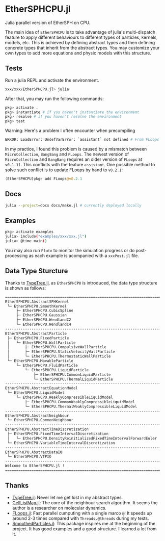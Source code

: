 # EtherSPHCPU.jl

Julia parallel version of EtherSPH on CPU.

The main idea of `EtherSPHCPU` is to take advantage of julia's multi-dispatch feature to apply different behaviours to different types of particles, kernels, models, etc. This is achieved by defining abstract types and then defining concrete types that inherit from the abstract types. You may customize your own types to add more equations and physic models with this structure.

## Tests

Run a julia REPL and activate the environment.

```bash
xxx/xxx/EtherSPHCPU.jl> julia
```

After that, you may run the following commands:

```julia
pkg> activate .
pkg> instantiate # if you haven't instantiate the environment
pkg> resolve # if you haven't resolve the environment
pkg> test
```

Warning: Here's a problem I often encounter when precompiling

```bash
ERROR: LoadError: UndefVarError: `assistant` not defined # From FLoops
```

In my practice, I found this problem is caused by a mismatch between `MicroCollection`, `BangBang` and `FLoops`. The newest version of `MicroCollection` and `BangBang` requires an older version of `FLoops` at `v0.1.11`. This conflicts with the feature `assistant`. One possible method to solve such conflict is to update FLoops by hand to `v0.2.1`:

```julia
(EtherSPHCPU)pkg> add FLoops@v0.2.1
```

## Docs

```bash
julia --project=docs docs/make.jl # currently deployed locally
```

## Examples

```bash
pkg> activate examples
julia> include("examples/xxx/xxx.jl")
julia> @time main()
```

You may also run `Pluto` to monitor the simulation progress or do post-processing as each example is acompanied with a `xxxPost.jl` file.

## Data Type Sturcture

Thanks to [TypeTree.jl](https://github.com/cnaak/TypeTree.jl), as `EtherSPHCPU` is introduced, the data type structure is shown as follows:

```bash
====================================================================================================
EtherSPHCPU.AbstractSPHKernel
 └─ EtherSPHCPU.SmoothKernel
     ├─ EtherSPHCPU.CubicSpline
     ├─ EtherSPHCPU.Gaussian
     ├─ EtherSPHCPU.WendlandC2
     └─ EtherSPHCPU.WendlandC4
--------------------------------------------------------------------------------
EtherSPHCPU.AbstractParticle
 ├─ EtherSPHCPU.FixedParticle
 │   └─ EtherSPHCPU.WallParticle
 │       ├─ EtherSPHCPU.CompulsiveWallParticle
 │       ├─ EtherSPHCPU.StaticVelocityWallParticle
 │       └─ EtherSPHCPU.ThermostaticWallParticle
 └─ EtherSPHCPU.MovableParticle
     └─ EtherSPHCPU.FluidParticle
         └─ EtherSPHCPU.LiquidParticle
             ├─ EtherSPHCPU.CommonLiquidParticle
             └─ EtherSPHCPU.ThermalLiquidParticle
--------------------------------------------------------------------------------
EtherSPHCPU.AbstractEquationModel
 └─ EtherSPHCPU.LiquidModel
     └─ EtherSPHCPU.WeaklyCompressibleLiquidModel
         ├─ EtherSPHCPU.CommonWeaklyCompressibleLiquidModel
         └─ EtherSPHCPU.ThermalWeaklyCompressibleLiquidModel
--------------------------------------------------------------------------------
EtherSPHCPU.AbstractNeighbour
 └─ EtherSPHCPU.CommonNeighbour
--------------------------------------------------------------------------------
EtherSPHCPU.AbstractTimeDiscretization
 ├─ EtherSPHCPU.FixedTimeIntervalDiscretization
 │   └─ EtherSPHCPU.DensityReinitializedFixedTimeIntervalForwardEuler
 └─ EtherSPHCPU.VariableTimeIntervalDiscretization
--------------------------------------------------------------------------------
EtherSPHCPU.AbstractDataIO
 └─ EtherSPHCPU.VTPIO
--------------------------------------------------------------------------------
Welcome to EtherSPHCPU.jl !
====================================================================================================
```

## Thanks

- [TypeTree.jl](https://github.com/cnaak/TypeTree.jl): Never let me get lost in my abstract types.
- [CellListMap.jl](https://github.com/m3g/CellListMap.jl): The core of the neighbour search algorithm. It seems the author is a researcher on molecular dynamics.
- [FLoops.jl](https://github.com/JuliaFolds/FLoops.jl): Fast parallel cumputing with a single marco `@`! It speeds up around 2-3 times compared with `Threads.@threads` during my tests.
- [SmoothedParticles.jl](https://github.com/OndrejKincl/SmoothedParticles.jl): This package inspires me at the beginning of the project. It has good examples and a good structure. I learned a lot from it.
